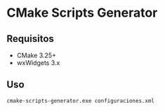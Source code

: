 # CMake Scripts Generator

## Requisitos
* CMake 3.25+
* wxWidgets 3.x

## Uso
```bat
cmake-scripts-generator.exe configuraciones.xml
```
